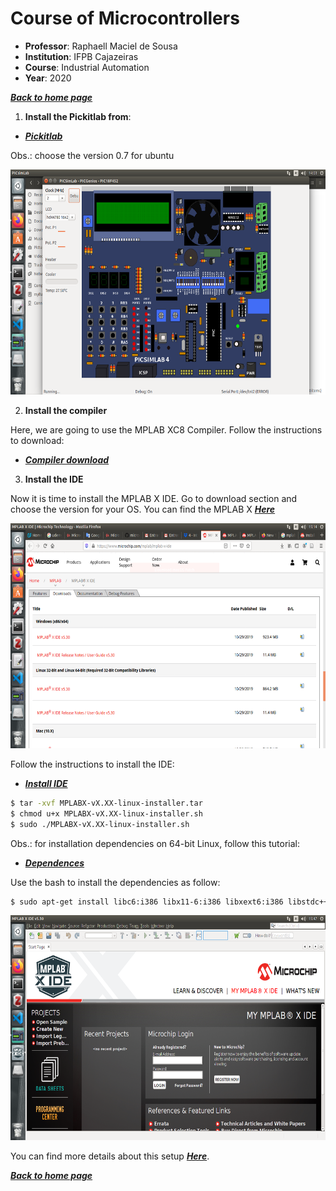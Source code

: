# Course of Microcontrollers
* **Professor**: Raphaell Maciel de Sousa
* **Institution**: IFPB Cajazeiras
* **Course**: Industrial Automation
* **Year**: 2020

**[*Back to home page*](https://github.com/raphaellmsousa/microcontrollers)**  

1. **Install the Pickitlab from**:

* **[*Pickitlab*](https://github.com/lcgamboa/picsimlab/releases)** 

Obs.: choose the version 0.7 for ubuntu

<p align="center">
    <img src="./figs/pic_board.png" width="600" height="360" title="pickitlab">
</p> 

2. **Install the compiler**

Here, we are going to use the MPLAB XC8 Compiler. Follow the instructions to download:

* **[*Compiler download*](https://microchipdeveloper.com/xc8:installation)** 

3. **Install the IDE**

Now it is time to install the MPLAB X IDE. Go to download section and choose the version for your OS. You can find the MPLAB X **[*Here*](https://www.microchip.com/mplab/mplab-x-ide)** 

<p align="center">
    <img src="./figs/mplabx.png" width="600" height="360" title="MPLAB">
</p> 

Follow the instructions to install the IDE:

* **[*Install IDE*](https://microchipdeveloper.com/mplabx:installation)** 

```bash
$ tar -xvf MPLABX-vX.XX-linux-installer.tar
$ chmod u+x MPLABX-vX.XX-linux-installer.sh
$ sudo ./MPLABX-vX.XX-linux-installer.sh
```

Obs.: for installation dependencies on 64-bit Linux, follow this tutorial: 

* **[*Dependences*](https://microchipdeveloper.com/install:mplabx-lin64)** 

Use the bash to install the dependencies as follow:

```bash
$ sudo apt-get install libc6:i386 libx11-6:i386 libxext6:i386 libstdc++6:i386 libexpat1:i386
```

<p align="center">
    <img src="./figs/mplabx_ide.png" width="600" height="360" title="MPLAB">
</p> 

You can find more details about this setup **[*Here*](https://www.youtube.com/watch?v=aUlM6eUv7tA)**.

**[*Back to home page*](https://github.com/raphaellmsousa/microcontrollers)**  
